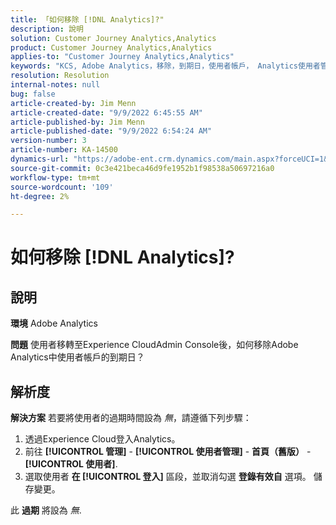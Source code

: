 ```yaml
---
title: 「如何移除 [!DNL Analytics]?"
description: 說明
solution: Customer Journey Analytics,Analytics
product: Customer Journey Analytics,Analytics
applies-to: "Customer Journey Analytics,Analytics"
keywords: "KCS, Adobe Analytics，移除，到期日，使用者帳戶， Analytics使用者管理"
resolution: Resolution
internal-notes: null
bug: false
article-created-by: Jim Menn
article-created-date: "9/9/2022 6:45:55 AM"
article-published-by: Jim Menn
article-published-date: "9/9/2022 6:54:24 AM"
version-number: 3
article-number: KA-14500
dynamics-url: "https://adobe-ent.crm.dynamics.com/main.aspx?forceUCI=1&pagetype=entityrecord&etn=knowledgearticle&id=1876390b-0b30-ed11-9db1-0022480866ad"
source-git-commit: 0c3e421beca46d9fe1952b1f98538a50697216a0
workflow-type: tm+mt
source-wordcount: '109'
ht-degree: 2%

---
```


# 如何移除 [!DNL Analytics]?

## 說明


<b>環境</b>
Adobe Analytics

<b>問題</b>
使用者移轉至Experience CloudAdmin Console後，如何移除Adobe Analytics中使用者帳戶的到期日？


## 解析度


<b>解決方案</b>
若要將使用者的過期時間設為 *無*，請遵循下列步驟：

1. 透過Experience Cloud登入Analytics。
2. 前往 <b>[!UICONTROL 管理]</b> - <b>[!UICONTROL 使用者管理]</b> - <b>首頁（舊版）</b> - <b>[!UICONTROL 使用者]</b>.
3. 選取使用者  <b>在 [!UICONTROL 登入]</b> 區段，並取消勾選 <b>登錄有效自</b> 選項。 儲存變更。


此 <b>過期</b> 將設為 *無*.
